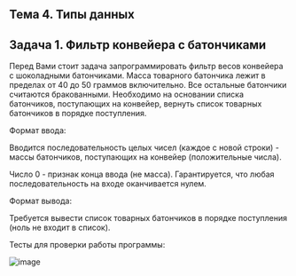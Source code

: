 ## Тема 4. Типы данных
## Задача 1. Фильтр конвейера с батончиками
Перед Вами стоит задача запрограммировать фильтр весов конвейера с шоколадными батончиками. Масса товарного батончика лежит в пределах от 40 до 50 граммов включительно. Все остальные батончики считаются бракованными. Необходимо на основании списка батончиков, поступающих на конвейер, вернуть список товарных батончиков в порядке поступления.

Формат ввода:

Вводится последовательность целых чисел (каждое с новой строки) - массы батончиков, поступающих на конвейер (положительные числа). 

Число 0 - признак конца ввода (не масса). Гарантируется, что любая последовательность на входе оканчивается нулем.

Формат вывода:

Требуется вывести список товарных батончиков в порядке поступления (ноль не входит в список).

Тесты для проверки работы программы:

![image](https://github.com/user-attachments/assets/a499c414-3a35-4c70-b7ad-7fed4deef877)
